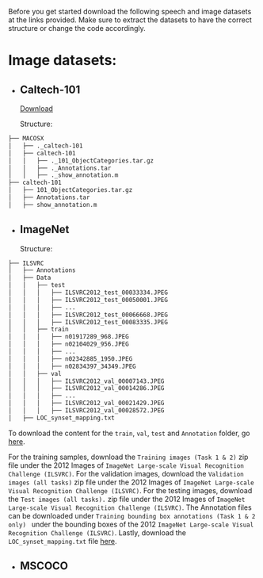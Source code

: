 Before you get started download the following speech and image datasets at the links provided. Make sure to extract the datasets to have the correct structure or change the code accordingly.

# Image datasets:
* ## Caltech-101
  
  [Download](https://data.caltech.edu/records/mzrjq-6wc02)
  
  Structure:

```bash
├── MACOSX
│   ├── ._caltech-101
│   ├── caltech-101
│   │   ├── ._101_ObjectCategories.tar.gz
│   │   ├── ._Annotations.tar
│   │   ├── ._show_annotation.m
├── caltech-101
│   ├── 101_ObjectCategories.tar.gz
│   ├── Annotations.tar
│   ├── show_annotation.m
```

* ## ImageNet
  
  Structure:

```bash
├── ILSVRC
│   ├── Annotations
│   ├── Data
│   │   ├── test 
│   │   │   ├── ILSVRC2012_test_00033334.JPEG
│   │   │   ├── ILSVRC2012_test_00050001.JPEG
│   │   │   ├── ...
│   │   │   ├── ILSVRC2012_test_00066668.JPEG
│   │   │   ├── ILSVRC2012_test_00083335.JPEG
│   │   ├── train
│   │   │   ├── n01917289_968.JPEG
│   │   │   ├── n02104029_956.JPEG
│   │   │   ├── ...
│   │   │   ├── n02342885_1950.JPEG
│   │   │   ├── n02834397_34349.JPEG 
│   │   ├── val 
│   │   │   ├── ILSVRC2012_val_00007143.JPEG
│   │   │   ├── ILSVRC2012_val_00014286.JPEG
│   │   │   ├── ...
│   │   │   ├── ILSVRC2012_val_00021429.JPEG
│   │   │   ├── ILSVRC2012_val_00028572.JPEG
│   ├── LOC_synset_mapping.txt
```
  
To download the content for the ```train```, ```val```, ```test``` and ```Annotation``` folder, go [here]([https://data.caltech.edu/records/mzrjq-6wc02](https://image-net.org/download-images.php)).
  
For the training samples, download the ```Training images (Task 1 & 2)``` zip file under the 2012 Images of ```ImageNet Large-scale Visual Recognition Challenge (ILSVRC)```.
For the validation images, download the ```Validation images (all tasks)``` zip file under the 2012 Images of ```ImageNet Large-scale Visual Recognition Challenge (ILSVRC)```.
For the testing images, download the ```Test images (all tasks).``` zip file under the 2012 Images of ```ImageNet Large-scale Visual Recognition Challenge (ILSVRC)```.
The Annotation files can be downloaded under ```Training bounding box annotations (Task 1 & 2 only) ``` under the bounding boxes of the 2012 ```ImageNet Large-scale Visual Recognition Challenge (ILSVRC)```.
Lastly, download the ```LOC_synset_mapping.txt``` file [here](https://github.com/formigone/tf-imagenet/blob/master/LOC_synset_mapping.txt).

* ## MSCOCO
